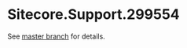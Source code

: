 # Sitecore.Support.299554

See [master branch](https://github.com/sitecoresupport/Sitecore.Support.299554) for details.